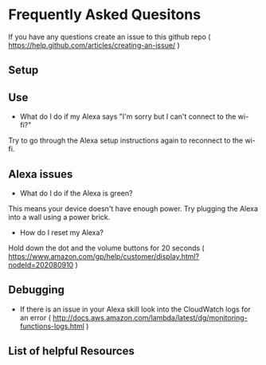 # Frequently Asked Quesitons

If you have any questions create an issue to this github repo ( https://help.github.com/articles/creating-an-issue/ )

## Setup


## Use
- What do I do if my Alexa says "I'm sorry but I can't connect to the wi-fi?"

Try to go through the Alexa setup instructions again to reconnect to the wi-fi. 

## Alexa issues

- What do I do if the Alexa is green?

This means your device doesn't have enough power. Try plugging the Alexa into a wall using a power brick. 

- How do I reset my Alexa?

Hold down the dot and the volume buttons for 20 seconds ( https://www.amazon.com/gp/help/customer/display.html?nodeId=202080910 )

## Debugging

- If there is an issue in your Alexa skill look into the CloudWatch logs for an error ( http://docs.aws.amazon.com/lambda/latest/dg/monitoring-functions-logs.html ) 

## List of helpful Resources

